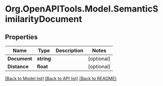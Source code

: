 # Org.OpenAPITools.Model.SemanticSimilarityDocument

## Properties

Name | Type | Description | Notes
------------ | ------------- | ------------- | -------------
**Document** | **string** |  | [optional] 
**Distance** | **float** |  | [optional] 

[[Back to Model list]](../../README.md#documentation-for-models) [[Back to API list]](../../README.md#documentation-for-api-endpoints) [[Back to README]](../../README.md)

